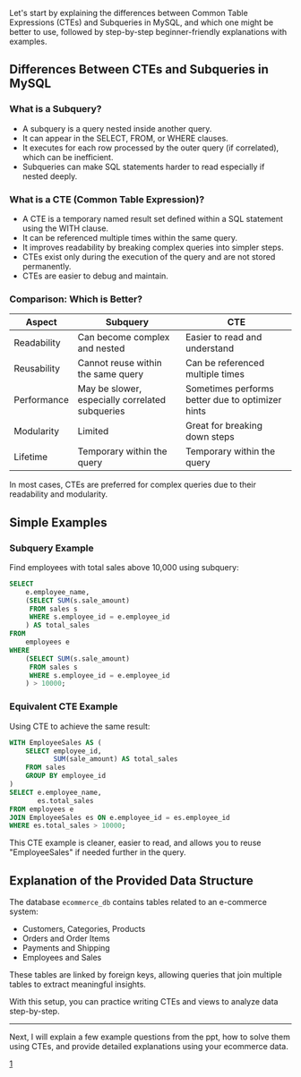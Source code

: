 Let's start by explaining the differences between Common Table Expressions (CTEs) and Subqueries in MySQL, and which one might be better to use, followed by step-by-step beginner-friendly explanations with examples.

## Differences Between CTEs and Subqueries in MySQL

### What is a Subquery?
- A subquery is a query nested inside another query.
- It can appear in the SELECT, FROM, or WHERE clauses.
- It executes for each row processed by the outer query (if correlated), which can be inefficient.
- Subqueries can make SQL statements harder to read especially if nested deeply.

### What is a CTE (Common Table Expression)?
- A CTE is a temporary named result set defined within a SQL statement using the WITH clause.
- It can be referenced multiple times within the same query.
- It improves readability by breaking complex queries into simpler steps.
- CTEs exist only during the execution of the query and are not stored permanently.
- CTEs are easier to debug and maintain.

### Comparison: Which is Better?
| Aspect            | Subquery                           | CTE                                    |
|-------------------|----------------------------------|---------------------------------------|
| Readability       | Can become complex and nested    | Easier to read and understand         |
| Reusability       | Cannot reuse within the same query| Can be referenced multiple times      |
| Performance       | May be slower, especially correlated subqueries | Sometimes performs better due to optimizer hints |
| Modularity        | Limited                          | Great for breaking down steps         |
| Lifetime          | Temporary within the query        | Temporary within the query             |

In most cases, CTEs are preferred for complex queries due to their readability and modularity.

## Simple Examples

### Subquery Example
Find employees with total sales above 10,000 using subquery:
```sql
SELECT
    e.employee_name,
    (SELECT SUM(s.sale_amount)
     FROM sales s
     WHERE s.employee_id = e.employee_id
    ) AS total_sales
FROM
    employees e
WHERE
    (SELECT SUM(s.sale_amount)
     FROM sales s
     WHERE s.employee_id = e.employee_id
    ) > 10000;
```

### Equivalent CTE Example
Using CTE to achieve the same result:
```sql
WITH EmployeeSales AS (
    SELECT employee_id,
           SUM(sale_amount) AS total_sales
    FROM sales
    GROUP BY employee_id
)
SELECT e.employee_name,
       es.total_sales
FROM employees e
JOIN EmployeeSales es ON e.employee_id = es.employee_id
WHERE es.total_sales > 10000;
```

This CTE example is cleaner, easier to read, and allows you to reuse "EmployeeSales" if needed further in the query.

## Explanation of the Provided Data Structure

The database `ecommerce_db` contains tables related to an e-commerce system:
- Customers, Categories, Products
- Orders and Order Items
- Payments and Shipping
- Employees and Sales

These tables are linked by foreign keys, allowing queries that join multiple tables to extract meaningful insights.

With this setup, you can practice writing CTEs and views to analyze data step-by-step.

***

Next, I will explain a few example questions from the ppt, how to solve them using CTEs, and provide detailed explanations using your ecommerce data.

[1](https://ppl-ai-file-upload.s3.amazonaws.com/web/direct-files/attachments/131462429/c09a02de-2d42-4625-8e0d-313bfbcb89d2/Lecture-14.pdf)
